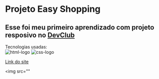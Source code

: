 <h1>Projeto Easy Shopping</h1>
<h2>Esse foi meu primeiro aprendizado com projeto resposivo no <a href="https://rodolfomori.com.br/devclub">DevClub</a></h2>


Tecnologias usadas:
<br>
<img src="https://img.shields.io/badge/HTML5-E34F26?style=for-the-badge&logo=html5&logoColor=white" alt="html-logo">
<img src="https://img.shields.io/badge/CSS3-1572B6?style=for-the-badge&logo=css3&logoColor=white" alt="css-logo">

<a href="https://shopping-easy-via-cellphone.netlify.app/">Link do site<a/>

<img src=""
